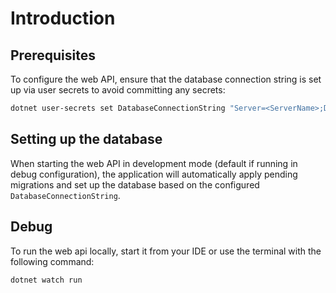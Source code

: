 # Introduction

## Prerequisites

To configure the web API, ensure that the database connection string is set up via user secrets to avoid committing any secrets:

```bash
dotnet user-secrets set DatabaseConnectionString "Server=<ServerName>;Database=<DatabaseName>;Integrated Security=true"
```

## Setting up the database

When starting the web API in development mode (default if running in debug configuration), the application will automatically apply pending migrations and set up the database based on the configured `DatabaseConnectionString`.

## Debug

To run the web api locally, start it from your IDE or use the terminal with the following command:

```bash
dotnet watch run
```

